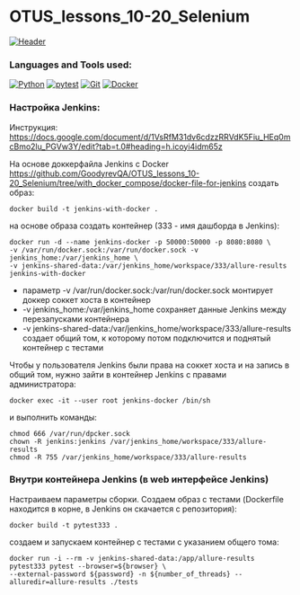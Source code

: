 # OTUS_lessons_10-20_Selenium

[![Header](https://github.com/GoodyrevQA/OTUS_auto_web_QA_2024/blob/main/assets/OTUS.jpg)](https://github.com/GoodyrevQA/OTUS_auto_web_QA_2024)

### Languages and Tools used:
[![Python](https://img.shields.io/badge/-Python-24292f??style=for-the-badge&logo=Python&logoColor=47c5fb)](https://github.com/GoodyrevQA/python_tg_bot)
[![pytest](https://img.shields.io/badge/-pytest-24292f??style=for-the-badge&logo=pytest&logoColor=0099d9)](https://github.com/GoodyrevQA/python_autotests)
[![Git](https://img.shields.io/badge/-Git-24292f??style=for-the-badge&logo=Git&logoColor=f43010)](https://github.com/GoodyrevQA)
[![Docker](https://img.shields.io/badge/-Docker-24292f??style=for-the-badge&logo=Docker&logoColor=47c5fb)](https://github.com/GoodyrevQA/OTUS_lessons_10-20_Selenium)



### Настройка Jenkins:
Инструкция:
https://docs.google.com/document/d/1VsRfM31dv6cdzzRRVdK5Fiu_HEq0mcBmo2lu_PGVw3Y/edit?tab=t.0#heading=h.icoyi4idm65z

На основе доккерфайла Jenkins с Docker https://github.com/GoodyrevQA/OTUS_lessons_10-20_Selenium/tree/with_docker_compose/docker-file-for-jenkins
создать образ:
```
docker build -t jenkins-with-docker .
```

на основе образа создать контейнер (333 - имя дашборда в Jenkins):
```
docker run -d --name jenkins-docker -p 50000:50000 -p 8080:8080 \
-v /var/run/docker.sock:/var/run/docker.sock -v jenkins_home:/var/jenkins_home \
-v jenkins-shared-data:/var/jenkins_home/workspace/333/allure-results jenkins-with-docker
```
- параметр -v /var/run/docker.sock:/var/run/docker.sock монтирует доккер соккет хоста в контейнер
- -v jenkins_home:/var/jenkins_home сохраняет данные Jenkins между перезапусками контейнера
- -v jenkins-shared-data:/var/jenkins_home/workspace/333/allure-results создает общий том, к которому потом подключится и поднятый контейнер с тестами

Чтобы у пользователя Jenkins были права на соккет хоста и на запись в общий том,
нужно зайти в контейнер Jenkins с правами администратора:
```
docker exec -it --user root jenkins-docker /bin/sh
```
и выполнить команды:
```
chmod 666 /var/run/dpcker.sock
chown -R jenkins:jenkins /var/jenkins_home/workspace/333/allure-results
chmod -R 755 /var/jenkins_home/workspace/333/allure-results
```

### Внутри контейнера Jenkins (в web интерфейсе Jenkins)
Настраиваем параметры сборки.
Создаем образ с тестами (Dockerfile находится в корне, в Jenkins он скачается с репозитория):
```
docker build -t pytest333 .
```
создаем и запускаем контейнер с тестами с указанием общего тома:
```
docker run -i --rm -v jenkins-shared-data:/app/allure-results pytest333 pytest --browser=${browser} \
--external-password ${password} -n ${number_of_threads} --alluredir=allure-results ./tests
```